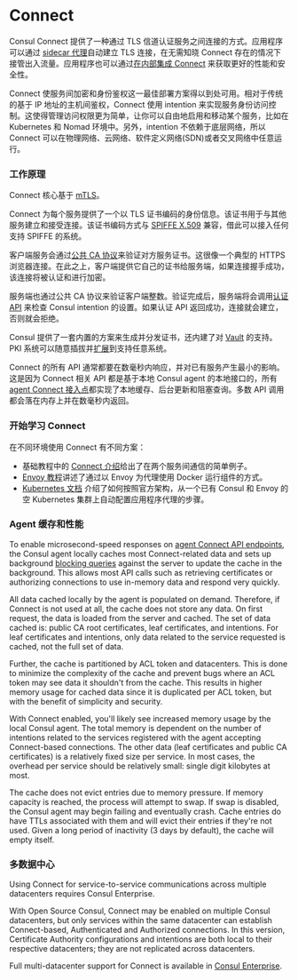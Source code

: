 # Connect

Consul Connect 提供了一种通过 TLS 信道认证服务之间连接的方式。应用程序可以通过 [sidecar 代理](https://kingfree.gitbook.io/consul/connect/proxies)自动建立 TLS 连接，在无需知晓 Connect 存在的情况下接管出入流量。应用程序也可以通过[在内部集成 Connect](https://kingfree.gitbook.io/consul/connect/native) 来获取更好的性能和安全性。

Connect 使服务间加密和身份鉴权这一最佳部署方案得以到处可用。相对于传统的基于 IP 地址的主机间鉴权，Connect 使用 intention 来实现服务身份访问控制。这使得管理访问权限更为简单，让你可以自由地启用和移动某个服务，比如在 Kubernetes 和 Nomad 环境中。另外，intention 不依赖于底层网络，所以 Connect 可以在物理网络、云网络、软件定义网络\(SDN\)或者交叉网络中任意运行。

### 工作原理 <a id="how-it-works"></a>

Connect 核心基于 [mTLS](https://en.wikipedia.org/wiki/Mutual_authentication)。

Connect 为每个服务提供了一个以 TLS 证书编码的身份信息。该证书用于与其他服务建立和接受连接。该证书编码方式与 [SPIFFE X.509](https://github.com/spiffe/spiffe/blob/master/standards/X509-SVID.md) 兼容，借此可以接入任何支持 SPIFFE 的系统。

客户端服务会通过[公共 CA 协议](https://www.consul.io/api/connect/ca.html#list-ca-root-certificates)来验证对方服务证书。这很像一个典型的 HTTPS 浏览器连接。在此之上，客户端提供它自己的证书给服务端，如果连接握手成功，该连接将被认证和进行加密。

服务端也通过公共 CA 协议来验证客户端整数。验证完成后，服务端将会调用[认证 API](https://www.consul.io/api/agent/connect.html#authorize) 来检查 Consul intention 的设置。如果认证 API 返回成功，连接就会建立，否则就会拒绝。

Consul 提供了一套内置的方案来生成并分发证书，还内建了对 [Vault](https://www.consul.io/docs/connect/index.html#) 的支持。PKI 系统可以随意插拔并[扩展](https://www.consul.io/docs/connect/index.html#)到支持任意系统。

Connect 的所有 API 通常都要在数毫秒内响应，并对已有服务产生最小的影响。这是因为 Connect 相关 API 都是基于本地 Consul agent 的本地接口的，所有 [agent Connect 接入点](https://www.consul.io/api/agent/connect.html)都实现了本地缓存、后台更新和阻塞查询。多数 API 调用都会落在内存上并在数毫秒内返回。

### 开始学习 Connect <a id="getting-started-with-connect"></a>

在不同环境使用 Connect 有不同方案：

* 基础教程中的 [Connect 介绍](https://learn.hashicorp.com/consul/getting-started/connect)给出了在两个服务间通信的简单例子。
* [Envoy 教程](https://www.consul.io/docs/guides/connect-envoy.html)讲述了通过以 Envoy 为代理使用 Docker 运行组件的方式。
* [Kubernetes 文档](https://www.consul.io/docs/platform/k8s/run.html) 介绍了如何按照官方架构，从一个已有 Consul 和 Envoy 的空 Kubernetes 集群上自动配置应用程序代理的步骤。

### Agent 缓存和性能 <a id="agent-caching-and-performance"></a>

To enable microsecond-speed responses on [agent Connect API endpoints](https://www.consul.io/api/agent/connect.html), the Consul agent locally caches most Connect-related data and sets up background [blocking queries](https://www.consul.io/api/index.html#blocking-queries) against the server to update the cache in the background. This allows most API calls such as retrieving certificates or authorizing connections to use in-memory data and respond very quickly.

All data cached locally by the agent is populated on demand. Therefore, if Connect is not used at all, the cache does not store any data. On first request, the data is loaded from the server and cached. The set of data cached is: public CA root certificates, leaf certificates, and intentions. For leaf certificates and intentions, only data related to the service requested is cached, not the full set of data.

Further, the cache is partitioned by ACL token and datacenters. This is done to minimize the complexity of the cache and prevent bugs where an ACL token may see data it shouldn't from the cache. This results in higher memory usage for cached data since it is duplicated per ACL token, but with the benefit of simplicity and security.

With Connect enabled, you'll likely see increased memory usage by the local Consul agent. The total memory is dependent on the number of intentions related to the services registered with the agent accepting Connect-based connections. The other data \(leaf certificates and public CA certificates\) is a relatively fixed size per service. In most cases, the overhead per service should be relatively small: single digit kilobytes at most.

The cache does not evict entries due to memory pressure. If memory capacity is reached, the process will attempt to swap. If swap is disabled, the Consul agent may begin failing and eventually crash. Cache entries do have TTLs associated with them and will evict their entries if they're not used. Given a long period of inactivity \(3 days by default\), the cache will empty itself.

### 多数据中心 <a id="multi-datacenter"></a>

Using Connect for service-to-service communications across multiple datacenters requires Consul Enterprise.

With Open Source Consul, Connect may be enabled on multiple Consul datacenters, but only services within the same datacenter can establish Connect-based, Authenticated and Authorized connections. In this version, Certificate Authority configurations and intentions are both local to their respective datacenters; they are not replicated across datacenters.

Full multi-datacenter support for Connect is available in [Consul Enterprise](https://www.consul.io/docs/enterprise/connect-multi-datacenter/index.html).

